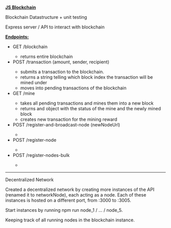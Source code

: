 <p><b><u>JS Blockchain</u></b></p>

<p>Blockchain Datastructure + unit testing</p>

<p>Express server / API to interact with blockchain</p>
<b><u>Endpoints:</u></b>
<ul>
    <li>GET /blockchain</li>
        <ul>
            <li>returns entire blockchain</li>
        </ul>
    <li>POST /transaction (amount, sender, recipient)</li>
        <ul>
            <li>submits a transaction to the blockchain.</li>
            <li>returns a string telling which block index the transaction will be mined under</li>
            <li>moves into pending transactions of the blockchain</li>
        </ul>
    <li>GET /mine</li>
        <ul>
            <li>takes all pending transactions and mines them into a new block</li>
            <li>returns and object with the status of the mine and the newly mined block</li>
            <li>creates new transaction for the mining reward</li>
        </ul>
    <li>POST /register-and-broadcast-node (newNodeUrl)</li>
        <ul>
            <li></li>
        </ul>
    <li>POST /register-node</li>
        <ul>
            <li></li>
        </ul>
    <li>POST /register-nodes-bulk</li>
        <ul>
            <li></li>
        </ul>
</ul>

<hr />

<p>Decentralized Network</p>
<p>Created a decentralized network by creating more instances of the API (renamed it to networkNode), each acting as a node.
Each of these instances is hosted on a different port, from :3000 to :3005.</p>
<p>Start instances by running npm run node_1 / ... / node_5.</p>
<p>Keeping track of all running nodes in the blockchain instance.</p>
